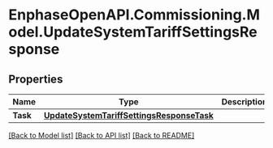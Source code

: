 # EnphaseOpenAPI.Commissioning.Model.UpdateSystemTariffSettingsResponse

## Properties

Name | Type | Description | Notes
------------ | ------------- | ------------- | -------------
**Task** | [**UpdateSystemTariffSettingsResponseTask**](UpdateSystemTariffSettingsResponseTask.md) |  | [optional] 

[[Back to Model list]](../README.md#documentation-for-models) [[Back to API list]](../README.md#documentation-for-api-endpoints) [[Back to README]](../README.md)

